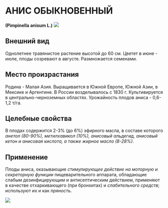# АНИС ОБЫКНОВЕННЫЙ
**(Pimpinella anisum L.)**
![](anis1.gif)

## Внешний вид
Однолетнее травянистое растение высотой до 60 см. Цветет в июне - июле, плоды созревают в августе. Размножается семенами.

## Место произрастания
Родина - Малая Азия. Выращивается в Южной Европе, Южной Азии, в Мексике и Аргентине. В России возделывалось с 1830 г. Культивируется в центрально-черноземных областях. Урожайность плодов аниса - 0,6-1,2 т/га.

## Целебные свойства
В плодах содержится 2-3% (до 6%) эфирного масла, в составе которого *анетол (80-90%), метилхавикол (10%), анисовый альдегид, анисовый кетон и анисовая кислота, а также жирное масло (8-28%)*.

## Применение
Плоды аниса, оказывающие *стимулирующее действие на моторную и секреторную функции* пищеварительного аппарата, обладающие слабым дезинфицирующим и антисептическим действием, применяют в качестве отхаркивающего (при бронхитах) и *слабительного средств*; используют их и как *пряность*.

![](анис%20обыкновенный.jpg)

  